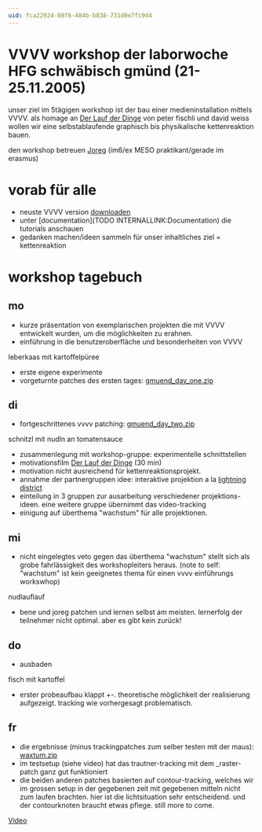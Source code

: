 ```yaml
---
uid: fca22924-08f6-484b-b838-731d0e7fc9d4
---
```


# VVVV workshop der laborwoche HFG schwäbisch gmünd (21-25.11.2005)
unser ziel im 5tägigen workshop ist der bau einer medieninstallation mittels VVVV. als homage an <a href="http://www.tcfilm.ch/lauf_txt_e.htm" class="extURL" target="_blank">Der Lauf der Dinge</a> von peter fischli und david weiss wollen wir eine selbstablaufende graphisch bis physikalische kettenreaktion bauen.   

den workshop betreuen <span class="user"><a href="https://vvvv.org/users/Joreg" class="extURL" target="_blank">Joreg</a></span> (im6/ex MESO praktikant/gerade im erasmus)  

# vorab für alle
* neuste VVVV version <a href="https://vvvv.org/downloads" class="extURL" target="_blank">downloaden</a>  
* unter [documentation](TODO INTERNALLINK:Documentation) die tutorials anschauen  
* gedanken machen/ideen sammeln für unser inhaltliches ziel = kettenreaktion  

# workshop tagebuch
## mo
* kurze präsentation von exemplarischen projekten die mit VVVV entwickelt wurden, um die möglichkeiten zu erahnen.  
* einführung in die benutzeroberfläche und besonderheiten von VVVV  

leberkaas mit kartoffelpüree  

* erste eigene experimente  
* vorgeturnte patches des ersten tages: <a href="http://vvvv.org/tiki-download_file.php?fileId=647" class="extURL" target="_blank">gmuend_day_one.zip</a>  

## di
* fortgeschrittenes vvvv patching: <a href="http://vvvv.org/tiki-download_file.php?fileId=650" class="extURL" target="_blank">gmuend_day_two.zip</a>  

schnitzl mit nudln an tomatensauce  

* zusammenlegung mit workshop-gruppe: experimentelle schnittstellen  
* motivationsfilm <a href="http://www.tcfilm.ch/lauf_txt_e.htm" class="extURL" target="_blank">Der Lauf der Dinge</a> (30 min)  
* motivation nicht ausreichend für kettenreaktionsprojekt.   
* annahme der partnergruppen idee: interaktive projektion a la <a href="http://timesup.org/sc/index.html" class="extURL" target="_blank">lightning district</a>  
* einteilung in 3 gruppen zur ausarbeitung verschiedener projektions-ideen. eine weitere gruppe übernimmt das video-tracking  
* einigung auf überthema "wachstum" für alle projektionen.   

##  mi
* nicht eingelegtes veto gegen das überthema "wachstum" stellt sich als grobe fahrlässigkeit des workshopleiters heraus. (note to self: "wachstum" ist kein geeignetes thema für einen vvvv einführungs workswhop)   

nudlauflauf  

* bene und joreg patchen und lernen selbst am meisten. lernerfolg der teilnehmer nicht optimal. aber es gibt kein zurück!  

## do
* ausbaden   

fisch mit kartoffel  

* erster probeaufbau klappt +-. theoretische möglichkeit der realisierung aufgezeigt. tracking wie vorhergesagt problematisch.  

## fr
* die ergebnisse (minus trackingpatches zum selber testen mit der maus): <a href="http://vvvv.org/tiki-download_file.php?fileId=661" class="extURL" target="_blank">waxtum.zip</a>  
* im testsetup (siehe video) hat das trautner-tracking mit dem _raster-patch ganz gut funktioniert  
* die beiden anderen patches basierten auf contour-tracking, welches wir im grossen setup in der gegebenen zeit mit gegebenen mitteln nicht zum laufen brachten. hier ist die lichtsituation sehr entscheidend. und der contourknoten braucht etwas pflege. still more to come.  

<a href="http://vvvv.org/tiki-download_file.php?fileId=662" class="extURL video" target="_blank">Video</a>